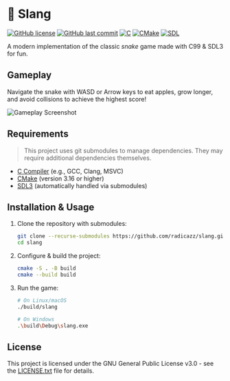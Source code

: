 # 🐍 Slang

[![GitHub license](https://img.shields.io/github/license/radicazz/slang.svg)](https://github.com/radicazz/slang/blob/master/LICENSE.txt)
[![GitHub last commit](https://img.shields.io/github/last-commit/radicazz/slang.svg)](https://github.com/radicazz/slang/commits/master)
[![C](https://img.shields.io/badge/C-99-blue.svg)](https://en.cppreference.com/w/c.html)
[![CMake](https://img.shields.io/badge/CMake-3.16+-blue.svg)](https://cmake.org/)
[![SDL](https://img.shields.io/badge/SDL-3.0+-blue.svg)](https://www.libsdl.org/)

A modern implementation of the classic *snake* game made with C99 & SDL3 for fun.

## Gameplay

Navigate the snake with WASD or Arrow keys to eat apples, grow longer, and avoid collisions to achieve the highest score!

![Gameplay Screenshot](https://i.imgur.com/tTzlKck.gif)

## Requirements

> This project uses git submodules to manage dependencies. They may require additional dependencies themselves.

- [C Compiler](https://en.cppreference.com/w/c.html) (e.g., GCC, Clang, MSVC)
- [CMake](https://cmake.org/) (version 3.16 or higher)
- [SDL3](https://www.libsdl.org/) (automatically handled via submodules)

## Installation & Usage

1. Clone the repository with submodules:

    ```bash
    git clone --recurse-submodules https://github.com/radicazz/slang.git
    cd slang
    ```

2. Configure & build the project:

    ```bash
    cmake -S . -B build
    cmake --build build
    ```

3. Run the game:

    ```bash
    # On Linux/macOS
    ./build/slang
    ```

    ```bash
    # On Windows
    .\build\Debug\slang.exe
    ```

## License

This project is licensed under the GNU General Public License v3.0 - see the [LICENSE.txt](LICENSE.txt) file for details.
